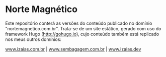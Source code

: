 # Norte Magnético
Este repositório conterá as versões do conteúdo publicado no domínio "nortemagnetico.com.br". Trata-se de um site estático, gerado com uso do framework Hugo (http://gohugo.io), cujo conteúdo também está replicado nos meus outros domínios:

www.izaias.com.br | www.sembagagem.com.br | www.izaias.dev 
